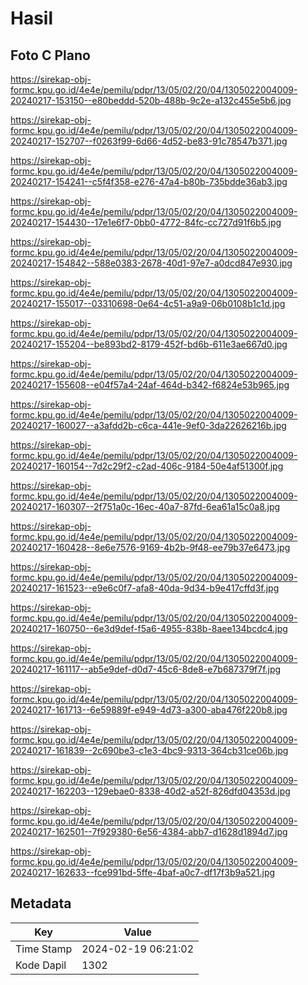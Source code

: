 # Hasil

## Foto C Plano

https://sirekap-obj-formc.kpu.go.id/4e4e/pemilu/pdpr/13/05/02/20/04/1305022004009-20240217-153150--e80beddd-520b-488b-9c2e-a132c455e5b6.jpg

https://sirekap-obj-formc.kpu.go.id/4e4e/pemilu/pdpr/13/05/02/20/04/1305022004009-20240217-152707--f0263f99-6d66-4d52-be83-91c78547b371.jpg

https://sirekap-obj-formc.kpu.go.id/4e4e/pemilu/pdpr/13/05/02/20/04/1305022004009-20240217-154241--c5f4f358-e276-47a4-b80b-735bdde36ab3.jpg

https://sirekap-obj-formc.kpu.go.id/4e4e/pemilu/pdpr/13/05/02/20/04/1305022004009-20240217-154430--17e1e6f7-0bb0-4772-84fc-cc727d91f6b5.jpg

https://sirekap-obj-formc.kpu.go.id/4e4e/pemilu/pdpr/13/05/02/20/04/1305022004009-20240217-154842--588e0383-2678-40d1-97e7-a0dcd847e930.jpg

https://sirekap-obj-formc.kpu.go.id/4e4e/pemilu/pdpr/13/05/02/20/04/1305022004009-20240217-155017--03310698-0e64-4c51-a9a9-06b0108b1c1d.jpg

https://sirekap-obj-formc.kpu.go.id/4e4e/pemilu/pdpr/13/05/02/20/04/1305022004009-20240217-155204--be893bd2-8179-452f-bd6b-611e3ae667d0.jpg

https://sirekap-obj-formc.kpu.go.id/4e4e/pemilu/pdpr/13/05/02/20/04/1305022004009-20240217-155608--e04f57a4-24af-464d-b342-f6824e53b965.jpg

https://sirekap-obj-formc.kpu.go.id/4e4e/pemilu/pdpr/13/05/02/20/04/1305022004009-20240217-160027--a3afdd2b-c6ca-441e-9ef0-3da22626216b.jpg

https://sirekap-obj-formc.kpu.go.id/4e4e/pemilu/pdpr/13/05/02/20/04/1305022004009-20240217-160154--7d2c29f2-c2ad-406c-9184-50e4af51300f.jpg

https://sirekap-obj-formc.kpu.go.id/4e4e/pemilu/pdpr/13/05/02/20/04/1305022004009-20240217-160307--2f751a0c-16ec-40a7-87fd-6ea61a15c0a8.jpg

https://sirekap-obj-formc.kpu.go.id/4e4e/pemilu/pdpr/13/05/02/20/04/1305022004009-20240217-160428--8e6e7576-9169-4b2b-9f48-ee79b37e6473.jpg

https://sirekap-obj-formc.kpu.go.id/4e4e/pemilu/pdpr/13/05/02/20/04/1305022004009-20240217-161523--e9e6c0f7-afa8-40da-9d34-b9e417cffd3f.jpg

https://sirekap-obj-formc.kpu.go.id/4e4e/pemilu/pdpr/13/05/02/20/04/1305022004009-20240217-160750--6e3d9def-f5a6-4955-838b-8aee134bcdc4.jpg

https://sirekap-obj-formc.kpu.go.id/4e4e/pemilu/pdpr/13/05/02/20/04/1305022004009-20240217-161117--ab5e9def-d0d7-45c6-8de8-e7b687379f7f.jpg

https://sirekap-obj-formc.kpu.go.id/4e4e/pemilu/pdpr/13/05/02/20/04/1305022004009-20240217-161713--6e59889f-e949-4d73-a300-aba476f220b8.jpg

https://sirekap-obj-formc.kpu.go.id/4e4e/pemilu/pdpr/13/05/02/20/04/1305022004009-20240217-161839--2c690be3-c1e3-4bc9-9313-364cb31ce06b.jpg

https://sirekap-obj-formc.kpu.go.id/4e4e/pemilu/pdpr/13/05/02/20/04/1305022004009-20240217-162203--129ebae0-8338-40d2-a52f-826dfd04353d.jpg

https://sirekap-obj-formc.kpu.go.id/4e4e/pemilu/pdpr/13/05/02/20/04/1305022004009-20240217-162501--7f929380-6e56-4384-abb7-d1628d1894d7.jpg

https://sirekap-obj-formc.kpu.go.id/4e4e/pemilu/pdpr/13/05/02/20/04/1305022004009-20240217-162633--fce991bd-5ffe-4baf-a0c7-df17f3b9a521.jpg


## Metadata

| Key        | Value               |
| ---------- | ------------------- |
| Time Stamp | 2024-02-19 06:21:02 |
| Kode Dapil | 1302                |



